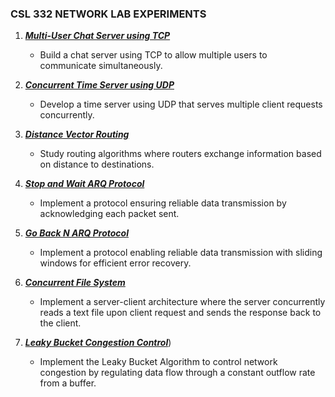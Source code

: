 ### CSL 332 NETWORK LAB EXPERIMENTS

1. [***Multi-User Chat Server using TCP***](https://github.com/Ashil10/Network_Lab/tree/main/1%29Multi%20user%20chat%20TCP
)
   - Build a chat server using TCP to allow multiple users to communicate simultaneously.

2. [***Concurrent Time Server using UDP***](https://github.com/Ashil10/Network_Lab/tree/main/2%29Concurrent%20Time%20Server%20UDP)
   - Develop a time server using UDP that serves multiple client requests concurrently.

3. [***Distance Vector Routing***](https://github.com/Ashil10/Network_Lab/tree/main/3%29Distance%20Vector%20Routing)
   - Study routing algorithms where routers exchange information based on distance to destinations.

4. [***Stop and Wait ARQ Protocol***](https://github.com/Ashil10/Network_Lab/tree/main/4%29Stop%20and%20Wait%20ARQ%20Protocol)
   - Implement a protocol ensuring reliable data transmission by acknowledging each packet sent.

5. [***Go Back N ARQ Protocol***](https://github.com/Ashil10/Network_Lab/tree/main/5%29Go-Back-N%20ARQ%20Protocol)
   - Implement a protocol enabling reliable data transmission with sliding windows for efficient error recovery.

6. [***Concurrent File System***](https://github.com/Ashil10/Network_Lab/tree/main/6%29Concurrent%20File%20Server)
   - Implement a server-client architecture where the server concurrently reads a text file upon client request and sends the response back to the client.

7. [***Leaky Bucket Congestion Control***](Leaky%20Bucket%20Congestion%20Control))
   - Implement the Leaky Bucket Algorithm to control network congestion by regulating data flow through a constant outflow rate from a buffer.

